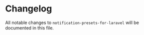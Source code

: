 # Changelog

All notable changes to `notification-presets-for-laravel` will be documented in this file.
